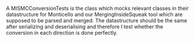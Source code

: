 A MISMCConversionTests is the class which mocks relevant classes in their datastructure for Monticello and our MergingInsideSqueak tool which are supposed to be parsed and merged. The datastructure should be the same after serializing and deserialising and therefore I test whether the conversion in each direction is done perfectly.